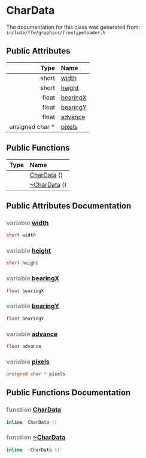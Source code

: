 CharData
===================================


The documentation for this class was generated from: `include/ffw/graphics/freetypeloader.h`



## Public Attributes

| Type | Name |
| -------: | :------- |
|  short | [width](#05af27c7) |
|  short | [height](#d97cbfa6) |
|  float | [bearingX](#709725cd) |
|  float | [bearingY](#8c7ea4df) |
|  float | [advance](#868a3635) |
|  unsigned char * | [pixels](#cb0366b9) |


## Public Functions

| Type | Name |
| -------: | :------- |
|   | [CharData](#d009fee2) ()  |
|   | [~CharData](#769d57c1) ()  |


## Public Attributes Documentation

### <span style="opacity:0.5;">variable</span> <a id="05af27c7" href="#05af27c7">width</a>

```cpp
short width
```



### <span style="opacity:0.5;">variable</span> <a id="d97cbfa6" href="#d97cbfa6">height</a>

```cpp
short height
```



### <span style="opacity:0.5;">variable</span> <a id="709725cd" href="#709725cd">bearingX</a>

```cpp
float bearingX
```



### <span style="opacity:0.5;">variable</span> <a id="8c7ea4df" href="#8c7ea4df">bearingY</a>

```cpp
float bearingY
```



### <span style="opacity:0.5;">variable</span> <a id="868a3635" href="#868a3635">advance</a>

```cpp
float advance
```



### <span style="opacity:0.5;">variable</span> <a id="cb0366b9" href="#cb0366b9">pixels</a>

```cpp
unsigned char * pixels
```





## Public Functions Documentation

### <span style="opacity:0.5;">function</span> <a id="d009fee2" href="#d009fee2">CharData</a>

```cpp
inline  CharData () 
```



### <span style="opacity:0.5;">function</span> <a id="769d57c1" href="#769d57c1">~CharData</a>

```cpp
inline  ~CharData () 
```





